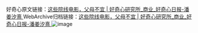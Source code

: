 好奇心原文链接：[这些院线电影，父母不宜 | 好奇心研究所_商业_好奇心日报-潘姜汐熹 ](https://www.qdaily.com/articles/12209.html)
WebArchive归档链接：[这些院线电影，父母不宜 | 好奇心研究所_商业_好奇心日报-潘姜汐熹 ](http://web.archive.org/web/20190623172018/https://www.qdaily.com/articles/12209.html)
![image](http://ww3.sinaimg.cn/large/007d5XDply1g3wifl7dcwj30u03dj4qp)